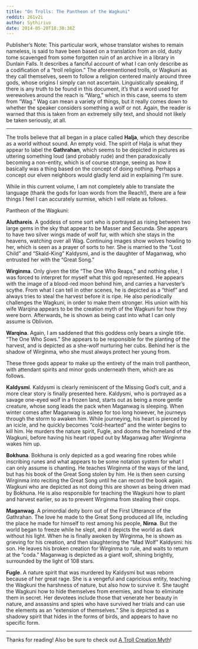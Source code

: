 ```yaml
---
title: "On Trolls: The Pantheon of the Wagkuni"
reddit: 261v2i
author: Sythirius
date: 2014-05-20T18:38:38Z
---
```


Publisher’s Note: This particular work, whose translator wishes to remain nameless, is said to have been based on a translation from an old, dusty tome scavenged from some forgotten ruin of an archive in a library in Dunlain Falls. It describes a fanciful account of what I can only describe as a codification of a “troll religion.” The aforementioned trolls, or Wagkuni as they call themselves, seem to follow a religion centered mainly around three gods, whose origins I simply can not ascertain. Linguistically speaking, if there is any truth to be found in this document, it’s that a word used for werewolves around the reach is “Warg,” which in this case, seems to stem from “Wag.” Wag can mean a variety of things, but it really comes down to whether the speaker considers something a wolf or not. Again, the reader is warned that this is taken from an extremely silly text, and should not likely be taken seriously, at all.

---

   The trolls believe that all began in a place called **Halja**, which they describe as a world without sound. An empty void. The spirit of Halja is what they appear to label the **Gathrahan**, which seems to be depicted in pictures as uttering something loud (and probably rude) and then paradoxically becoming a non-entity, which is of course strange, seeing as how it basically was a thing based on the concept of doing nothing. Perhaps a concept our elven neighbors would gladly lend aid in explaining I’m sure.

  While in this current volume, I am not completely able to translate the language (thank the gods for loan words from the Reach!), there are a few things I feel I can accurately surmise, which I will relate as follows.

Pantheon of the Wagkuni:

**Aluthareis**. A goddess of some sort who is portrayed as rising between two large gems in the sky that appear to be Masser and Secunda. She appears to have two silver wings made of wolf fur, with which she stays in the heavens, watching over all Wag. Continuing images show wolves howling to her, which is seen as a prayer of sorts to her. She is married to the “Lost Child” and “Skald-King” Kaldysmi, and is the daughter of Maganwag, who entrusted her with the “Great Song.”

**Wirginma**. Only given the title “The One Who Reaps,” and nothing else, I was forced to interpret for myself what this god represented. He appears with the image of a blood-red moon behind him, and carries a harvester’s scythe. From what I can tell in other scenes, he is depicted as a “thief” and always tries to steal the harvest before it is ripe. He also periodically challenges the Wagkuni, in order to make them stronger. His union with his wife Warqina appears to be the creation myth of the Wagkuni for how they were born. Afterwards, he is shown as being cast into what I can only assume is Oblivion.

**Warqina**. Again, I am saddened that this goddess only bears a single title. “The One Who Sows.” She appears to be responsible for the planting of the harvest, and is depicted as a she-wolf nurturing her cubs. Behind her is the shadow of Wirginma, who she must always protect her young from.

These three gods appear to make up the entirety of the main troll pantheon, with attendant spirits and minor gods underneath them, which are as follows.

**Kaldysmi**. Kaldysmi is clearly reminiscent of the Missing God’s cult, and a more clear story is finally presented here. Kaldysmi, who is portrayed as a savage one-eyed wolf in a frozen land, starts out as being a more gentle creature, whose song leads the pack when Maganwag is sleeping. When winter comes after Maganwag is asleep for too long however, he journeys through the storm to awaken him. While journeying, his heart is pierced by an icicle, and he quickly becomes “cold-hearted” and the winter begins to kill him. He murders the nature spirit, Fugle, and dooms the homeland of the Wagkuni, before having his heart ripped out by Maganwag after Wirginma wakes him up.

**Bokhuna**. Bokhuna is only depicted as a god wearing fine robes while inscribing runes and what appears to be some notation system for what I can only assume is chanting. He teaches Wirginma of the ways of the land, but has his book of the Great Song stolen by him. He is then seen cursing Wirginma into reciting the Great Song until he can record the book again. Wagkuni who are depicted as not doing this are shown as being driven mad by Bokhuna. He is also responsible for teaching the Wagkuni how to plant and harvest earlier, so as to prevent Wirginma from stealing their crops.

**Maganwag**. A primordial deity born out of the First Utterance of the Gathrahan. The love he made to the Great Song produced all life, including the place he made for himself to rest among his people, **Nirna**. But the world began to freeze while he slept, and it depicts the world as dark without his light. When he is finally awoken by Wirginma, he is shown as grieving for his creation, and then slaughtering the “Mad Wolf” Kaldysmi: his son. He leaves his broken creation for Wirginma to rule, and waits to return at the “coda.” Maganwag is depicted as a giant wolf, shining brightly, surrounded by the light of 108 stars.

**Fugle**. A nature spirit that was murdered by Kaldysmi but was reborn because of her great rage. She is a vengeful and capricious entity, teaching the Wagkuni the harshness of nature, but also how to survive it. She taught the Wagkuni how to hide themselves from enemies, and how to eliminate them in secret. Her devotees include those that venerate her beauty in nature, and assassins and spies who have survived her trials and can use the elements as an “extension of themselves.” She is depicted as a shadowy spirit that hides in the forms of birds, and appears to have no specific form.

---

Thanks for reading! Also be sure to check out [A Troll Creation Myth](http://www.reddit.com/r/teslore/comments/262a1w/a_troll_creation_myth/)!
